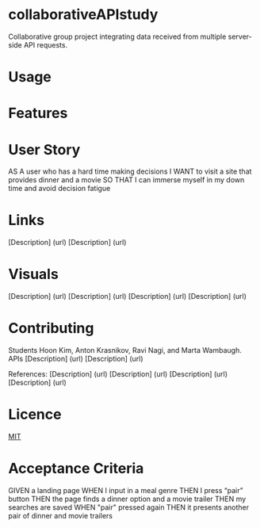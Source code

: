 # collaborativeAPIstudy
Collaborative group project integrating data received from multiple server-side API requests.

# Usage 

# Features 

# User Story 
AS A user who has a hard time making decisions 
I WANT to visit a site that provides dinner and a movie 
SO THAT I can immerse myself in my down time and avoid decision fatigue 


# Links 
[Description] (url)
[Description] (url)

# Visuals
[Description] (url)
[Description] (url)
[Description] (url)
[Description] (url)

# Contributing 
Students Hoon Kim, Anton Krasnikov, Ravi Nagi, and Marta Wambaugh. 
APIs
[Description] (url)
[Description] (url)

References: 
[Description] (url)
[Description] (url)
[Description] (url)
[Description] (url)

# Licence
[MIT](https://choosealicense.com/licenses/mit/) 

# Acceptance Criteria 
GIVEN a landing page
WHEN I input in a meal genre 
THEN I press “pair” button 
THEN the page finds a dinner option and a movie trailer 
THEN my searches are saved
WHEN "pair" pressed again 
THEN it presents another pair of dinner and movie trailers  
